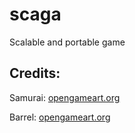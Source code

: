 # scaga
Scalable and portable game
## Credits:
Samurai: [opengameart.org](https://opengameart.org/content/2d-samurai-chibi-character)

Barrel: [opengameart.org](https://opengameart.org/content/pixel-barrel)

